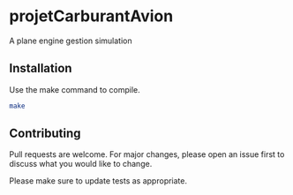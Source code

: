 # projetCarburantAvion

A plane engine gestion simulation

## Installation

Use the make command to compile.

```bash
make
```

## Contributing
Pull requests are welcome. For major changes, please open an issue first to discuss what you would like to change.

Please make sure to update tests as appropriate.
